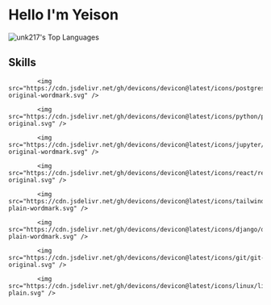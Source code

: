 
# Hello  I'm Yeison



![unk217's Top Languages](https://github-readme-stats.vercel.app/api/top-langs/?username=unk217&theme=dark&show_icons=true&hide_border=true&layout=compact)
## Skills

<div>

            <img src="https://cdn.jsdelivr.net/gh/devicons/devicon@latest/icons/postgresql/postgresql-original-wordmark.svg" />
          
            <img src="https://cdn.jsdelivr.net/gh/devicons/devicon@latest/icons/python/python-original.svg" />
          
            <img src="https://cdn.jsdelivr.net/gh/devicons/devicon@latest/icons/jupyter/jupyter-original-wordmark.svg" />
          
            <img src="https://cdn.jsdelivr.net/gh/devicons/devicon@latest/icons/react/react-original.svg" />
          
            <img src="https://cdn.jsdelivr.net/gh/devicons/devicon@latest/icons/tailwindcss/tailwindcss-plain-wordmark.svg" />
          
            <img src="https://cdn.jsdelivr.net/gh/devicons/devicon@latest/icons/django/django-plain-wordmark.svg" />
          
            <img src="https://cdn.jsdelivr.net/gh/devicons/devicon@latest/icons/git/git-original.svg" />
          
            <img src="https://cdn.jsdelivr.net/gh/devicons/devicon@latest/icons/linux/linux-plain.svg" />
          
</div>

<!--
**unk217/unk217** is a ✨ _special_ ✨ repository because its `README.md` (this file) appears on your GitHub profile.

Here are some ideas to get you started:

- 🔭 I’m currently working on ...
- 🌱 I’m currently learning ...
- 👯 I’m looking to collaborate on ...
- 🤔 I’m looking for help with ...
- 💬 Ask me about ...
- 📫 How to reach me: ...
- 😄 Pronouns: ...
- ⚡ Fun fact: ...
-->
